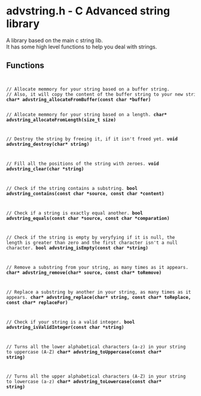 # advstring.h - C Advanced string library
A library based on the main c string lib.  
It has some high level functions to help you deal with strings.

## Functions

<code>
<pre>
// Allocate memmory for your string based on a buffer string.
// Also, it will copy the content of the buffer string to your new string.
<b>char* advstring_allocateFromBuffer(const char *buffer)</b>

// Allocate memmory for your string based on a length.
<b>char* advstring_allocateFromLength(size_t size)</b>

// Destroy the string by freeing it, if it isn't freed yet.
<b>void advstring_destroy(char* string)</b>

// Fill all the positions of the string with zeroes.
<b>void advstring_clear(char *string)</b>

// Check if the string contains a substring.
<b>bool advstring_contains(const char *source, const char *content)</b>

// Check if a string is exactly equal another.
<b>bool advstring_equals(const char *source, const char *comparation)</b>

// Check if the string is empty by veryfying if it is null, the length is greater than zero and the first character isn't a null character.
<b>bool advstring_isEmpty(const char *string)</b>

// Remove a substring from your string, as many times as it appears.
<b>char* advstring_remove(char* source, const char* toRemove)</b>

// Replace a substring by another in your string, as many times as it appears.
<b>char* advstring_replace(char* string, const char* toReplace, const char* replaceFor)</b>

// Check if your string is a valid integer.
<b>bool advstring_isValidInteger(const char *string)</b>

// Turns all the lower alphabetical characters (a-z) in your string to uppercase (A-Z)
<b>char* advstring_toUppercase(const char* string)</b>

// Turns all the upper alphabetical characters (A-Z) in your string to lowercase (a-z)
<b>char* advstring_toLowercase(const char* string)</b>
</pre>
</code>
